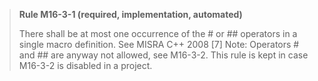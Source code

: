 > **Rule M16-3-1 (required, implementation, automated)**
>
> There shall be at most one occurrence of the # or ## operators in a
> single macro definition.
> See MISRA C++ 2008 [7]
> Note: Operators # and ## are anyway not allowed, see M16-3-2. This rule is kept in
> case M16-3-2 is disabled in a project.

